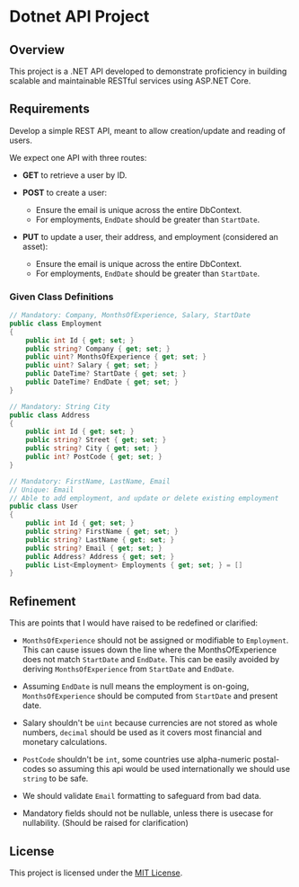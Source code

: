 # Dotnet API Project

## Overview
This project is a .NET API developed to demonstrate proficiency in building scalable and maintainable RESTful services using ASP.NET Core. 

## Requirements
Develop a simple REST API, meant to allow creation/update and reading of users.

We expect one API with three routes:
- **GET** to retrieve a user by ID.

- **POST** to create a user:
    - Ensure the email is unique across the entire DbContext.
    - For employments, `EndDate` should be greater than `StartDate`.

- **PUT** to update a user, their address, and employment (considered an asset):
    - Ensure the email is unique across the entire DbContext.
    - For employments, `EndDate` should be greater than `StartDate`.

### Given Class Definitions
```csharp
// Mandatory: Company, MonthsOfExperience, Salary, StartDate
public class Employment
{
    public int Id { get; set; }           
    public string? Company { get; set; }
    public uint? MonthsOfExperience { get; set; } 
    public uint? Salary { get; set; } 
    public DateTime? StartDate { get; set; } 
    public DateTime? EndDate { get; set; }
}

// Mandatory: String City
public class Address
{
    public int Id { get; set; }     
    public string? Street { get; set; }      
    public string? City { get; set; }
    public int? PostCode { get; set; }
}

// Mandatory: FirstName, LastName, Email
// Unique: Email
// Able to add employment, and update or delete existing employment
public class User
{
    public int Id { get; set; }
    public string? FirstName { get; set; }
    public string? LastName { get; set; } 
    public string? Email { get; set; } 
    public Address? Address { get; set; }
    public List<Employment> Employments { get; set; } = []
}
```

## Refinement
This are points that I would have raised to be redefined or clarified:

- `MonthsOfExperience` should not be assigned or modifiable to `Employment`.
This can cause issues down the line where the MonthsOfExperience does not match `StartDate` and `EndDate`. This can be easily avoided by deriving `MonthsOfExperience` from `StartDate` and `EndDate`.

- Assuming `EndDate` is null means the employment is on-going, `MonthsOfExperience` should be computed from `StartDate` and present date.

- Salary shouldn't be `uint` because currencies are not stored as whole numbers, `decimal` should be used as it covers most financial and monetary calculations.

- `PostCode` shouldn't be `int`, some countries use alpha-numeric postal-codes so assuming this api would be used internationally we should use `string` to be safe.

- We should validate `Email` formatting to safeguard from bad data.

- Mandatory fields should not be nullable, unless there is usecase for nullability. (Should be raised for clarification)

## License
This project is licensed under the [MIT License](LICENSE).